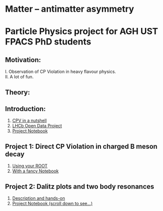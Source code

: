 
# Matter – antimatter asymmetry 
# Particle Physics project for AGH UST FPACS PhD students

## Motivation:
   I. Observation of CP Violation in heavy flavour physics. <br>
   II. A lot of fun.


## Theory:


## Introduction:
1. [CPV in a nutshell](https://agnieszkamucha.github.io/ParticlePhysics/Files/CPV_1.pdf)
2. [LHCb Open Data Project](http://opendata.cern.ch/record/4901)
3. [Project Notebook](http://opendata.cern.ch/record/4900)

## Project 1: Direct CP Violation in charged B meson decay
1. [Using your ROOT](http://home.agh.edu.pl/~amucha/czastki/zima18/Description_handsOn.pdf)
2. [With a fancy Notebook](https://github.com/lhcb/opendata-project/blob/80d64a3796e593fc8f9b257e85f32ae2e54f131f/LHCb_Open_Data_Project.ipynb)

## Project 2: Dalitz plots and two body resonances
1. [Description and hands-on](https://agnieszkamucha.github.io/ParticlePhysics/Files/Dalitz%20Plots.pdf)
2. [Project Notebook (scroll down to see...)](https://github.com/lhcb/opendata-project/blob/80d64a3796e593fc8f9b257e85f32ae2e54f131f/LHCb_Open_Data_Project.ipynb) 
